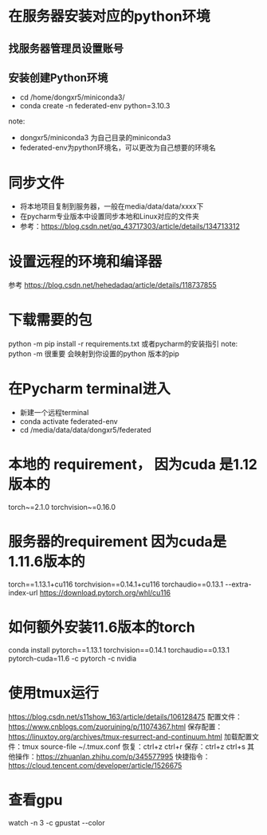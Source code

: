 # 在服务器安装对应的python环境
## 找服务器管理员设置账号
## 安装创建Python环境
- cd /home/dongxr5/miniconda3/
- conda create -n federated-env python=3.10.3

note: 
- dongxr5/miniconda3 为自己目录的miniconda3
- federated-env为python环境名，可以更改为自己想要的环境名

# 同步文件
- 将本地项目复制到服务器，一般在media/data/data/xxxx下
- 在pycharm专业版本中设置同步本地和Linux对应的文件夹
- 参考：https://blog.csdn.net/qq_43717303/article/details/134713312


# 设置远程的环境和编译器
参考 https://blog.csdn.net/hehedadaq/article/details/118737855

# 下载需要的包
python -m pip install -r requirements.txt
或者pycharm的安装指引
note: python -m 很重要 会映射到你设置的python 版本的pip

# 在Pycharm terminal进入
- 新建一个远程terminal
- conda activate federated-env
- cd /media/data/data/dongxr5/federated

# 本地的 requirement， 因为cuda 是1.12版本的
torch~=2.1.0
torchvision~=0.16.0
# 服务器的requirement 因为cuda是1.11.6版本的
torch==1.13.1+cu116
torchvision==0.14.1+cu116
torchaudio==0.13.1
--extra-index-url https://download.pytorch.org/whl/cu116

# 如何额外安装11.6版本的torch
conda install pytorch==1.13.1 torchvision==0.14.1 torchaudio==0.13.1 pytorch-cuda=11.6 -c pytorch -c nvidia


# 使用tmux运行
https://blog.csdn.net/s11show_163/article/details/106128475
配置文件：https://www.cnblogs.com/zuoruining/p/11074367.html
保存配置：https://linuxtoy.org/archives/tmux-resurrect-and-continuum.html
加载配置文件：tmux source-file ~/.tmux.conf
恢复：ctrl+z ctrl+r
保存：ctrl+z ctrl+s
其他操作：https://zhuanlan.zhihu.com/p/345577995
快捷指令：https://cloud.tencent.com/developer/article/1526675

# 查看gpu
 watch -n 3 -c gpustat --color

